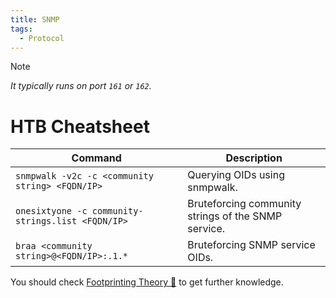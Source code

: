 ```yaml
---
title: SNMP
tags:
  - Protocol
---
```

>[!Note]
>*It typically runs on port `161` or `162`.*

# HTB Cheatsheet

| **Command**                                       | **Description**                                     |
| ------------------------------------------------- | --------------------------------------------------- |
| `snmpwalk -v2c -c <community string> <FQDN/IP>`   | Querying OIDs using snmpwalk.                       |
| `onesixtyone -c community-strings.list <FQDN/IP>` | Bruteforcing community strings of the SNMP service. |
| `braa <community string>@<FQDN/IP>:.1.*`          | Bruteforcing SNMP service OIDs.                     |

You should check [Footprinting Theory 🌚](/notes/Info/HTB%20Academy/footprinting_theory.md) to get further knowledge.